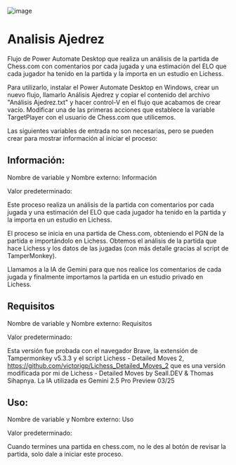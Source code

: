 ![image](https://github.com/user-attachments/assets/525bcb73-3f7b-4b82-a0b5-8590d0304db2)

# Analisis Ajedrez
Flujo de Power Automate Desktop que realiza un análisis de la partida de Chess.com con comentarios por cada jugada y una estimación del ELO que cada jugador ha tenido en la partida y la importa en un estudio en Lichess.

Para utilizarlo, instalar el Power Automate Desktop en Windows, crear un nuevo flujo, llamarlo Análisis Ajedrez y copiar el contenido del archivo "Análisis Ajedrez.txt" y hacer control-V en el flujo que acabamos de crear vacío.
Modificar una de las primeras acciones que establece la variable TargetPlayer con el usuario de Chess.com que utilicemos.

Las siguientes variables de entrada no son necesarias, pero se pueden crear para mostrar información al iniciar el proceso:

Información:
------------
Nombre de variable y Nombre externo: Información

Valor predeterminado: 

Este proceso realiza un análisis de la partida con comentarios por
cada jugada y una estimación del ELO que cada jugador ha 
tenido en la partida y la importa en un estudio en Lichess.

El proceso se inicia en una partida de Chess.com, obteniendo el 
PGN de la partida e importándolo en Lichess. Obtemos el análisis
de la partida que hace Lichess y los datos de las jugadas (con 
más detalle gracias al script de TamperMonkey).

Llamamos a la IA de Gemini para que nos realice los comentarios 
de cada jugada y finalmente importamos la partida en un estudio
privado en Lichess.

Requisitos
------------
Nombre de variable y Nombre externo: Requisitos

Valor predeterminado: 

Esta versión fue probada con el navegador Brave, la extensión
de Tampermonkey v5.3.3 y el script Lichess - Detailed Moves 2, 
https://github.com/victorigp/Lichess_Detailed_Moves_2
que es una versión modificada por mi de Lichess - Detailed 
Moves by Seall.DEV & Thomas Sihapnya.
La IA utilizada es Gemini 2.5 Pro Preview 03/25

Uso:
----
Nombre de variable y Nombre externo: Uso

Valor predeterminado: 

Cuando termines una partida en chess.com, no le des al botón de
revisar la partida, solo dale a iniciar este proceso.
